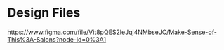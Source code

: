 # Design Files

https://www.figma.com/file/Vit8pQES2leJqj4NMbseJO/Make-Sense-of-This%3A-Salons?node-id=0%3A1
